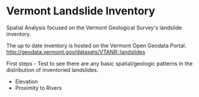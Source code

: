 # Vermont Landslide Inventory

Spatial Analysis focused on the Vermont Geological Survey's landslide inventory.

The up to date inventory is hosted on the Vermont Open Geodata Portal.
http://geodata.vermont.gov/datasets/VTANR::landslides

First steps - Test to see there are any basic spatial/geologic patterns in the distribution of inventoried landslides.
* Elevation
* Proximity to Rivers
